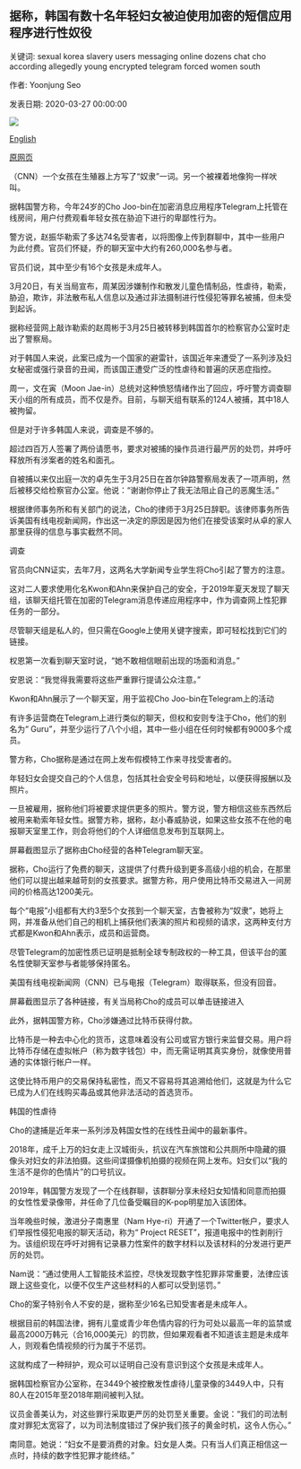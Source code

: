 ## 据称，韩国有数十名年轻妇女被迫使用加密的短信应用程序进行性奴役

关键词: sexual korea slavery users messaging online dozens chat cho according allegedly young encrypted telegram forced women south

作者: Yoonjung Seo

发表日期: 2020-03-27 00:00:00

![](https://cdn.cnn.com/cnnnext/dam/assets/200328001511-04-gururoom-chatroom-super-tease.jpg)

[English](Dozens%20of%20young%20women%20in%20South%20Korea%20were%20allegedly%20forced%20into%20sexual%20slavery%20on%20an%20encrypted%20messaging%20app.md)

[原网页](https://edition.cnn.com/2020/03/27/asia/south-korea-telegram-sex-rooms-intl-hnk/index.html)

（CNN）一个女孩在生殖器上方写了“奴隶”一词。另一个被裸着地像狗一样吠叫。

据韩国警方称，今年24岁的Cho Joo-bin在加密消息应用程序Telegram上托管在线房间，用户付费观看年轻女孩在胁迫下进行的卑鄙性行为。

警方说，赵振华勒索了多达74名受害者，以将图像上传到群聊中，其中一些用户为此付费。官员们怀疑，乔的聊天室中大约有260,000名参与者。

官员们说，其中至少有16个女孩是未成年人。

3月20日，有关当局宣布，周某因涉嫌制作和散发儿童色情制品，性虐待，勒索，胁迫，欺诈，非法散布私人信息以及通过非法摄制进行性侵犯等罪名被捕，但未受到起诉。

据称经营网上敲诈勒索的赵周彬于3月25日被转移到韩国首尔的检察官办公室时走出了警察局。

对于韩国人来说，此案已成为一个国家的避雷针，该国近年来遭受了一系列涉及妇女秘密或强行录音的丑闻，而该国正遭受广泛的性虐待和普遍的厌恶症指控。

周一，文在寅（Moon Jae-in）总统对这种愤怒情绪作出了回应，呼吁警方调查聊天小组的所有成员，而不仅是乔。目前，与聊天组有联系的124人被捕，其中18人被拘留。

但是对于许多韩国人来说，调查是不够的。

超过四百万人签署了两份请愿书，要求对被捕的操作员进行最严厉的处罚，并呼吁释放所有涉案者的姓名和面孔。

自被捕以来仅出庭一次的卓先生于3月25日在首尔钟路警察局发表了一项声明，然后被移交给检察官办公室。他说：“谢谢你停止了我无法阻止自己的恶魔生活。”

根据律师事务所和有关部门的说法，Cho的律师于3月25日辞职。该律师事务所告诉美国有线电视新闻网，作出这一决定的原因是因为他们在接受该案时从卓的家人那里获得的信息与事实截然不同。

调查

官员向CNN证实，去年7月，这两名大学新闻专业学生将Cho引起了警方的注意。

这对二人要求使用化名Kwon和Ahn来保护自己的安全，于2019年夏天发现了聊天组，该聊天组托管在加密的Telegram消息传递应用程序中，作为调查网上性犯罪任务的一部分。

尽管聊天组是私人的，但只需在Google上使用关键字搜索，即可轻松找到它们的链接。

权恩第一次看到聊天室时说，“她不敢相信眼前出现的场面和消息。”

安恩说：“我觉得我需要将这些严重罪行提请公众注意。”

Kwon和Ahn展示了一个聊天室，用于监视Cho Joo-bin在Telegram上的活动

有许多运营商在Telegram上进行类似的聊天，但权和安则专注于Cho，他们的别名为“ Guru”，并至少运行了八个小组，其中一些小组在任何时候都有9000多个成员。

警方称，Cho据称是通过在网上发布假模特工作来寻找受害者的。

年轻妇女会提交自己的个人信息，包括其社会安全号码和地址，以便获得报酬以及照片。

一旦被雇用，据称他们将被要求提供更多的照片。警方说，警方相信这些东西然后被用来勒索年轻女性。据警方称，据称，赵小春威胁说，如果这些女孩不在他的电报聊天室里工作，则会将他们的个人详细信息发布到互联网上。

屏幕截图显示了据称由Cho经营的各种Telegram聊天室。

据称，Cho运行了免费的聊天，这提供了付费升级到更多高级小组的机会，在那里他们可以提出越来越苛刻的女孩要求。据警方称，用户使用比特币交易进入一间房间的价格高达1200美元。

每个“电报”小组都有大约3至5个女孩到一个聊天室，古鲁被称为“奴隶”，她将上网，并准备从他们自己的相机上捕获他们表演的照片和视频的请求，这两种支付方式都是Kwon和Ahn表示，成员和运营商。

尽管Telegram的加密性质已证明是抵制全球专制政权的一种工具，但该平台的匿名性使聊天室参与者能够保持匿名。

美国有线电视新闻网（CNN）已与电报（Telegram）取得联系，但没有回音。

屏幕截图显示了各种链接，有关当局称Cho的成员可以单击链接进入

此外，据韩国警方称，Cho涉嫌通过比特币获得付款。

比特币是一种去中心化的货币，这意味着没有公司或官方银行来监督交易。用户将比特币存储在虚拟帐户（称为数字钱包）中，而无需证明其真实身份，就像使用普通的实体银行帐户一样。

这使比特币用户的交易保持私密性，而又不容易将其追溯给他们，这就是为什么它已成为人们在线购买毒品或其他非法活动的首选货币。

韩国的性虐待

Cho的逮捕是近年来一系列涉及韩国女性的在线性丑闻中的最新事件。

2018年，成千上万的妇女走上汉城街头，抗议在汽车旅馆和公共厕所中隐藏的摄像头对妇女的非法拍摄。这些间谍摄像机拍摄的视频在网上发布。妇女们以“我的生活不是你的色情片”的口号抗议。

2019年，韩国警方发现了一个在线群聊，该群聊分享未经妇女知情和同意而拍摄的女性性爱录像带，并任命了几位备受瞩目的K-pop明星加入该团体。

当年晚些时候，激进分子南惠里（Nam Hye-ri）开通了一个Twitter帐户，要求人们举报性侵犯电报的聊天活动，称为“ Project RESET”，报道电报中的性剥削行为。该组织现在呼吁对拥有记录暴力性案件的数字材料以及该材料的分发进行更严厉的处罚。

Nam说：“通过使用人工智能技术监控，尽快发现数字性犯罪非常重要，法律应该跟上这些变化，以便不仅生产这些材料的人都可以受到惩罚。”

Cho的案子特别令人不安的是，据称至少16名已知受害者是未成年人。

根据目前的韩国法律，拥有儿童或青少年色情内容的行为可处以最高一年的监禁或最高2000万韩元（合16,000美元）的罚款，但如果观看者不知道该主题是未成年人，则观看色情视频的行为属于不惩罚。

这就构成了一种辩护，观众可以证明自己没有意识到这个女孩是未成年人。

据韩国检察官办公室称，在3449个被控散发性虐待儿童录像的3449人中，只有80人在2015年至2018年期间被判入狱。

议员金善美认为，对这些罪行采取更严厉的处罚至关重要。金说：“我们的司法制度对罪犯太宽容了，以为司法制度错过了保护我们孩子的黄金时机，这令人伤心。”

南同意。她说：“妇女不是要消费的对象。妇女是人类。只有当人们真正相信这一点时，持续的数字性犯罪才能终结。”